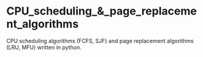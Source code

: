 # CPU_scheduling_&_page_replacement_algorithms
CPU scheduling algorithms (FCFS, SJF) and page replacement algorithms (LRU, MFU) written in python.
